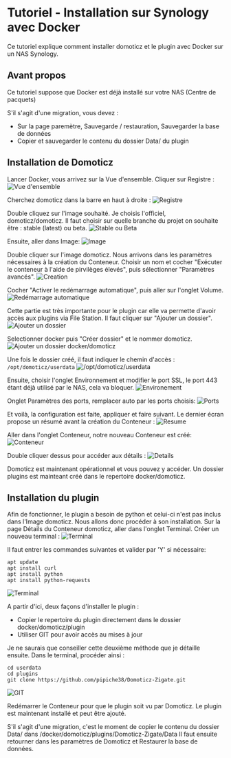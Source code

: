 # Tutoriel - Installation sur Synology avec Docker

Ce tutoriel explique comment installer domoticz et le plugin avec Docker sur un NAS Synology.

## Avant propos
Ce tutoriel suppose que Docker est déjà installé sur votre NAS (Centre de pacquets)

S'il s'agit d'une migration, vous devez :

* Sur la page paremètre, Sauvegarde / restauration, Sauvegarder la base de données
* Copier et sauvegarder le contenu du dossier Data/ du plugin

## Installation de Domoticz

Lancer Docker, vous arrivez sur la Vue d'ensemble.
Cliquer sur Registre :
![Vue d'ensemble](Images/Synology_Docker/Synology_Docker_Install_Home.png)


Cherchez domoticz dans la barre en haut à droite :
![Registre](Images/Synology_Docker/Synology_Docker_Install_Registre_1.png)


Double cliquez sur l'image souhaité. Je choisis l'officiel, domoticz/domoticz. Il faut choisir sur quelle branche du projet on souhaite être : stable (latest) ou beta.
![Stable ou Beta](Images/Synology_Docker/Synology_Docker_Install_Registre_2.png)


Ensuite, aller dans Image:
![Image](Images/Synology_Docker/Synology_Docker_Install_Image.png)


Double cliquer sur l'image domoticz. Nous arrivons dans les paramètres nécessaires à la création du Conteneur. Choisir un nom et cocher "Exécuter le conteneur à l'aide de pirvilèges élevés", puis sélectionner "Paramètres avancés".
![Creation](Images/Synology_Docker/Synology_Docker_Install_Conteneur.png)


Cocher "Activer le redémarrage automatique", puis aller sur l'onglet Volume.
![Redémarrage automatique](Images/Synology_Docker/Synology_Docker_Install_Param_1.png)


Cette partie est très importante pour le plugin car elle va permette d'avoir accès aux plugins via File Station.
Il faut cliquer sur "Ajouter un dossier".
![Ajouter un dossier](Images/Synology_Docker/Synology_Docker_Install_Param_Volume_1.png)


Selectionner docker puis "Créer dossier" et le nommer domoticz.
![Ajouter un dossier docker/domoticz](Images/Synology_Docker/Synology_Docker_Install_Param_Volume_2.png)


Une fois le dossier créé, il faut indiquer le chemin d'accès :
```/opt/domoticz/userdata```
![/opt/domoticz/userdata](Images/Synology_Docker/Synology_Docker_Install_Param_Volume_3.png)


Ensuite, choisir l'onglet Environnement et modifier le port SSL, le port 443 étant déjà utilisé par le NAS, cela va bloquer.
![Environement](Images/Synology_Docker/Synology_Docker_Install_Environement.png)


Onglet Paramètres des ports, remplacer auto par les ports choisis:
![Ports](Images/Synology_Docker/Synology_Docker_Install_Ports.png)


Et voilà, la configuration est faite, appliquer et faire suivant. 
Le dernier écran propose un résumé avant la création du Conteneur : 
![Resume](Images/Synology_Docker/Synology_Docker_Install_Conteneur_Resume.png)


Aller dans l'onglet Conteneur, notre nouveau Conteneur est créé:
![Conteneur](Images/Synology_Docker/Synology_Docker_Install_Conteneur.png)


Double cliquer dessus pour accéder aux détails :
![Details](Images/Synology_Docker/Synology_Docker_Install_Conteneur_Details.png)


Domoticz est maintenant opérationnel et vous pouvez y accéder.
Un dossier plugins est mainteant créé dans le repertoire docker/domoticz.

## Installation du plugin

Afin de fonctionner, le plugin a besoin de python et celui-ci n'est pas inclus dans l'Image domoticz.
Nous allons donc procéder à son installation. Sur la page Détails du Conteneur domoticz, aller dans l'onglet Terminal.
Créer un nouveau terminal :
![Terminal](Images/Synology_Docker/Synology_Docker_Install_Conteneur_Terminal.png)

Il faut entrer les commandes suivantes et valider par 'Y' si nécessaire:
```
apt update
apt install curl
apt install python
apt install python-requests
```

![Terminal](Images/Synology_Docker/Synology_Docker_Install_Conteneur_Terminal_2.png)

A partir d'ici, deux façons d'installer le plugin :

* Copier le repertoire du plugin directement dans le dossier docker/domoticz/plugin
* Utiliser GIT pour avoir accès au mises à jour


Je ne saurais que conseiller cette deuxième méthode que je détaille ensuite.
Dans le terminal, procéder ainsi :
```
cd userdata
cd plugins
git clone https://github.com/pipiche38/Domoticz-Zigate.git
```
![GIT](Images/Synology_Docker/Synology_Docker_Install_Bash_Git.png)

Redémarrer le Conteneur pour que le plugin soit vu par Domoticz.
Le plugin est maintenant installé et peut être ajouté.


S'il s'agit d'une migration, c'est le moment de copier le contenu du dossier Data/ dans /docker/domoticz/plugins/Domoticz-Zigate/Data
Il faut ensuite retourner dans les paramètres de Domoticz et Restaurer la base de données.


